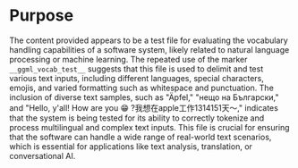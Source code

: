 # Purpose
The content provided appears to be a test file for evaluating the vocabulary handling capabilities of a software system, likely related to natural language processing or machine learning. The repeated use of the marker `__ggml_vocab_test__` suggests that this file is used to delimit and test various text inputs, including different languages, special characters, emojis, and varied formatting such as whitespace and punctuation. The inclusion of diverse text samples, such as "Äpfel," "нещо на Български," and "Hello, y'all! How are you 😁 ?我想在apple工作1314151天～," indicates that the system is being tested for its ability to correctly tokenize and process multilingual and complex text inputs. This file is crucial for ensuring that the software can handle a wide range of real-world text scenarios, which is essential for applications like text analysis, translation, or conversational AI.
